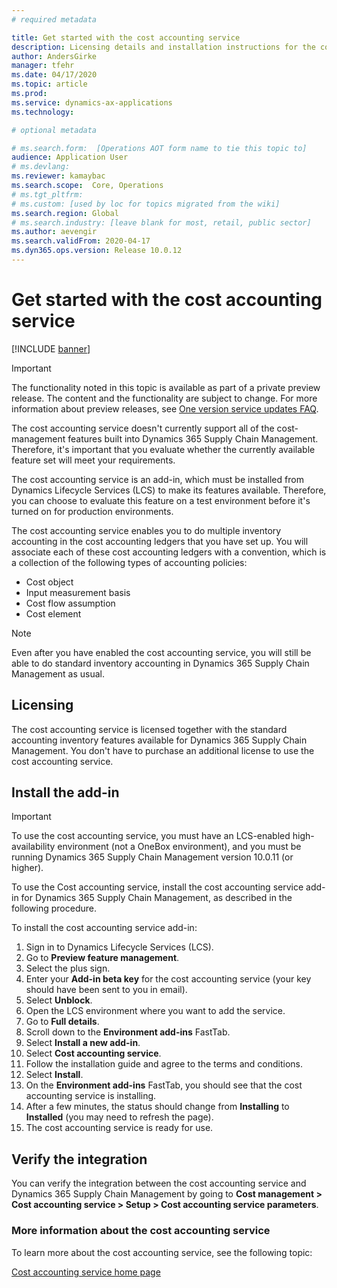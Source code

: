 ```yaml
---
# required metadata

title: Get started with the cost accounting service
description: Licensing details and installation instructions for the cost accounting service
author: AndersGirke
manager: tfehr
ms.date: 04/17/2020
ms.topic: article
ms.prod: 
ms.service: dynamics-ax-applications
ms.technology: 

# optional metadata

# ms.search.form:  [Operations AOT form name to tie this topic to]
audience: Application User
# ms.devlang: 
ms.reviewer: kamaybac
ms.search.scope:  Core, Operations
# ms.tgt_pltfrm: 
# ms.custom: [used by loc for topics migrated from the wiki]
ms.search.region: Global
# ms.search.industry: [leave blank for most, retail, public sector]
ms.author: aevengir
ms.search.validFrom: 2020-04-17
ms.dyn365.ops.version: Release 10.0.12
---
```


# Get started with the cost accounting service

[!INCLUDE [banner](../includes/banner.md)]

> [!IMPORTANT]
> The functionality noted in this topic is available as part of a private preview release. The content and the functionality are subject to change. For more information about preview releases, see [One version service updates FAQ](../../fin-ops-core/fin-ops/get-started/one-version.md).

The cost accounting service doesn't currently support all of the cost-management features built into Dynamics 365 Supply Chain Management. Therefore, it's important that you evaluate whether the currently available feature set will meet your requirements.

The cost accounting service is an add-in, which must be installed from Dynamics Lifecycle Services (LCS) to make its features available. Therefore, you can choose to evaluate this feature on a test environment before it's turned on for production environments.

The cost accounting service enables you to do multiple inventory accounting in the cost accounting ledgers that you have set up. You will associate each of these cost accounting ledgers with a convention, which is a collection of the following types of accounting policies:

- Cost object
- Input measurement basis
- Cost flow assumption
- Cost element

> [!NOTE]
> Even after you have enabled the cost accounting service, you will still be able to do standard inventory accounting in Dynamics 365 Supply Chain Management as usual.

## Licensing

The cost accounting service is licensed together with the standard accounting inventory features available for Dynamics 365 Supply Chain Management. You don't have to purchase an additional license to use the cost accounting service.

## Install the add-in

> [!IMPORTANT]
> To use the cost accounting service, you must have an LCS-enabled high-availability environment (not a OneBox environment), and you must be running Dynamics 365 Supply Chain Management version 10.0.11 (or higher).

To use the Cost accounting service, install the cost accounting service add-in for Dynamics 365 Supply Chain Management, as described in the following procedure.

To install the cost accounting service add-in:

1. Sign in to Dynamics Lifecycle Services (LCS).
1. Go to **Preview feature management**.
1. Select the plus sign.
1. Enter your **Add-in beta key** for the cost accounting service (your key should have been sent to you in email).
1. Select **Unblock**.
1. Open the LCS environment where you want to add the service.
1. Go to **Full details**.
1. Scroll down to the **Environment add-ins** FastTab.
1. Select **Install a new add-in**.
1. Select **Cost accounting service**.
1. Follow the installation guide and agree to the terms and conditions.
1. Select **Install**.
1. On the **Environment add-ins** FastTab, you should see that the cost accounting service is installing.
1. After a few minutes, the status should change from **Installing** to **Installed** (you may need to refresh the page). 
1. The cost accounting service is ready for use.

## Verify the integration

You can verify the integration between the cost accounting service and Dynamics 365 Supply Chain Management by going to **Cost management > Cost accounting service > Setup > Cost accounting service parameters**.

### More information about the cost accounting service

To learn more about the cost accounting service, see the following topic:

[Cost accounting service home page](cost-accounting-service-home.md)